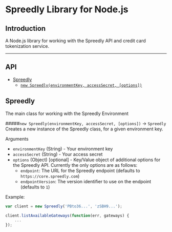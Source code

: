 # Spreedly Library for Node.js

## Introduction
A Node.js library for working with the Spreedly API and credit card tokenization service.

***
## API
- [Spreedly](#Spreedly)
    - [`new Spreedly(environmentKey, accessSecret, [options])`](#new-spreedly-environmentkey-accesssecret-options---spreedly)
    
## Spreedly
The main class for working with the Spreedly Environment

#####`new Spreedly(environmentKey, accessSecret, [options])` -> `Spreedly`
Creates a new instance of the Spreedly class, for a given environment key.

Arguments
- `environmentKey` (String) - Your environment key
- `accessSecret` (String) - Your access secret
- `options` (Object) [optional] - Key/Value object of additional options for the Spreedly API. 
  Currently the only options are as follows:
  - `endpoint`: The URL for the Spreedly endpoint (defaults to `https://core.spreedly.com`)
  - `endpointVersion`: The version identifier to use on the endpoint (defaults to `1`)

Example:
```javascript
var client = new Spreedly('PBto36...', 'zSBH9...');

client.listAvailableGateways(function(err, gateways) {
    ...
});
```